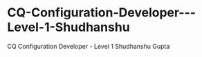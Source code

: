 # CQ-Configuration-Developer---Level-1-Shudhanshu
CQ Configuration Developer - Level 1 Shudhanshu Gupta
